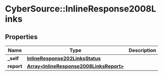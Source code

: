 # CyberSource::InlineResponse2008Links

## Properties
Name | Type | Description | Notes
------------ | ------------- | ------------- | -------------
**_self** | [**InlineResponse202LinksStatus**](InlineResponse202LinksStatus.md) |  | [optional] 
**report** | [**Array&lt;InlineResponse2008LinksReport&gt;**](InlineResponse2008LinksReport.md) |  | [optional] 


